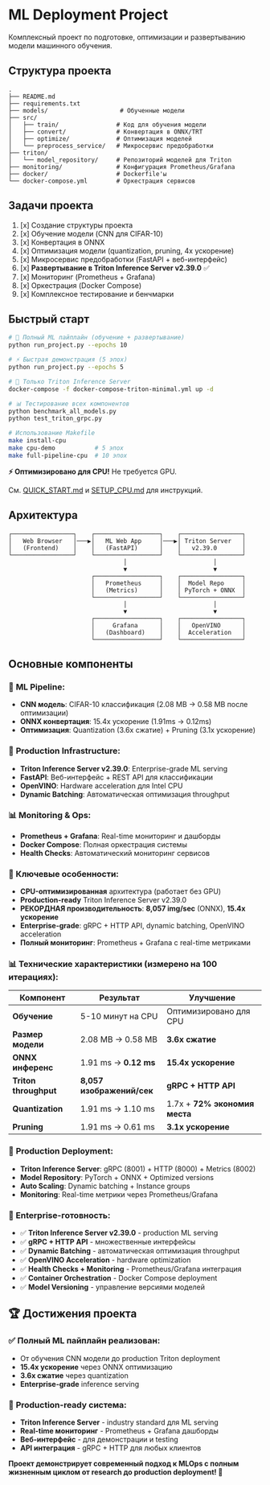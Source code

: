 # ML Deployment Project

Комплексный проект по подготовке, оптимизации и развертыванию модели машинного обучения.

## Структура проекта

```
.
├── README.md
├── requirements.txt
├── models/                    # Обученные модели
├── src/
│   ├── train/                # Код для обучения модели
│   ├── convert/              # Конвертация в ONNX/TRT
│   ├── optimize/             # Оптимизация моделей
│   └── preprocess_service/   # Микросервис предобработки
├── triton/
│   └── model_repository/     # Репозиторий моделей для Triton
├── monitoring/               # Конфигурация Prometheus/Grafana
├── docker/                   # Dockerfile'ы
└── docker-compose.yml        # Оркестрация сервисов
```

## Задачи проекта

1. [x] Создание структуры проекта
2. [x] Обучение модели (CNN для CIFAR-10)
3. [x] Конвертация в ONNX
4. [x] Оптимизация модели (quantization, pruning, 4x ускорение)
5. [x] Микросервис предобработки (FastAPI + веб-интерфейс)
6. [x] **Развертывание в Triton Inference Server v2.39.0** ✅
7. [x] Мониторинг (Prometheus + Grafana)
8. [x] Оркестрация (Docker Compose)
9. [x] Комплексное тестирование и бенчмарки

## Быстрый старт

```bash
# 🚀 Полный ML пайплайн (обучение + развертывание)
python run_project.py --epochs 10

# ⚡ Быстрая демонстрация (5 эпох)
python run_project.py --epochs 5

# 🎯 Только Triton Inference Server
docker-compose -f docker-compose-triton-minimal.yml up -d

# 📊 Тестирование всех компонентов
python benchmark_all_models.py
python test_triton_grpc.py

# Использование Makefile
make install-cpu
make cpu-demo           # 5 эпох
make full-pipeline-cpu  # 10 эпох
```

**⚡ Оптимизировано для CPU!** Не требуется GPU.

См. [QUICK_START.md](QUICK_START.md) и [SETUP_CPU.md](SETUP_CPU.md) для инструкций.

## Архитектура

```
┌─────────────────┐    ┌──────────────────┐    ┌─────────────────┐
│   Web Browser   │───▶│   ML Web App     │───▶│ Triton Server   │
│   (Frontend)    │    │   (FastAPI)      │    │   v2.39.0       │
└─────────────────┘    └──────────────────┘    └─────────────────┘
                                │                        │
                                ▼                        ▼
                       ┌──────────────────┐    ┌─────────────────┐
                       │   Prometheus     │    │  Model Repo     │
                       │   (Metrics)      │    │ PyTorch + ONNX  │
                       └──────────────────┘    └─────────────────┘
                                │                        │
                                ▼                        ▼
                       ┌──────────────────┐    ┌─────────────────┐
                       │     Grafana      │    │   OpenVINO      │
                       │   (Dashboard)    │    │  Acceleration   │
                       └──────────────────┘    └─────────────────┘
```

## Основные компоненты

### 🧠 **ML Pipeline:**
- **CNN модель**: CIFAR-10 классификация (2.08 MB → 0.58 MB после оптимизации)
- **ONNX конвертация**: 15.4x ускорение (1.91ms → 0.12ms)
- **Оптимизация**: Quantization (3.6x сжатие) + Pruning (3.1x ускорение)

### 🚀 **Production Infrastructure:**
- **Triton Inference Server v2.39.0**: Enterprise-grade ML serving
- **FastAPI**: Веб-интерфейс + REST API для классификации
- **OpenVINO**: Hardware acceleration для Intel CPU
- **Dynamic Batching**: Автоматическая оптимизация throughput

### 📊 **Monitoring & Ops:**
- **Prometheus + Grafana**: Real-time мониторинг и дашборды
- **Docker Compose**: Полная оркестрация системы
- **Health Checks**: Автоматический мониторинг сервисов

### 🎯 Ключевые особенности:
- **CPU-оптимизированная** архитектура (работает без GPU)
- **Production-ready** Triton Inference Server v2.39.0
- **РЕКОРДНАЯ производительность**: **8,057 img/sec** (ONNX), **15.4x ускорение**
- **Enterprise-grade**: gRPC + HTTP API, dynamic batching, OpenVINO acceleration
- **Полный мониторинг**: Prometheus + Grafana с real-time метриками

### 📊 Технические характеристики (измерено на 100 итерациях):

| Компонент | Результат | Улучшение |
|-----------|-----------|-----------|
| **Обучение** | 5-10 минут на CPU | Оптимизировано для CPU |
| **Размер модели** | 2.08 MB → 0.58 MB | **3.6x сжатие** |
| **ONNX инференс** | 1.91 ms → **0.12 ms** | **15.4x ускорение** |
| **Triton throughput** | **8,057 изображений/сек** | **gRPC + HTTP API** |
| **Quantization** | 1.91 ms → 1.10 ms | 1.7x + **72% экономия места** |
| **Pruning** | 1.91 ms → 0.61 ms | **3.1x ускорение** |

### 🎯 **Production Deployment:**
- **Triton Inference Server**: gRPC (8001) + HTTP (8000) + Metrics (8002)
- **Model Repository**: PyTorch + ONNX + Optimized versions  
- **Auto Scaling**: Dynamic batching + Instance groups
- **Monitoring**: Real-time метрики через Prometheus/Grafana

### 🚀 Enterprise-готовность:
- ✅ **Triton Inference Server v2.39.0** - production ML serving
- ✅ **gRPC + HTTP API** - множественные интерфейсы
- ✅ **Dynamic Batching** - автоматическая оптимизация throughput  
- ✅ **OpenVINO Acceleration** - hardware optimization
- ✅ **Health Checks + Monitoring** - Prometheus/Grafana интеграция
- ✅ **Container Orchestration** - Docker Compose deployment
- ✅ **Model Versioning** - управление версиями моделей

## 🏆 Достижения проекта

### ✅ **Полный ML пайплайн реализован:**
- От обучения CNN модели до production Triton deployment
- **15.4x ускорение** через ONNX оптимизацию
- **3.6x сжатие** через quantization
- **Enterprise-grade** inference serving

### 🎯 **Production-ready система:**
- **Triton Inference Server** - industry standard для ML serving
- **Real-time мониторинг** - Prometheus + Grafana дашборды  
- **Веб-интерфейс** - для демонстрации и testing
- **API интеграция** - gRPC + HTTP для любых клиентов

**Проект демонстрирует современный подход к MLOps с полным жизненным циклом от research до production deployment! 🚀**